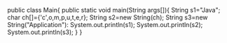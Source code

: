 public class Main{
public static void main(String args[]){
String s1="Java";
char ch[]={'c',o,m,p,u,t,e,r};
String s2=new String(ch);
String s3=new String("Application"):
System.out.println(s1);
System.out.println(s2);
System.out.println(s3);
}
}
